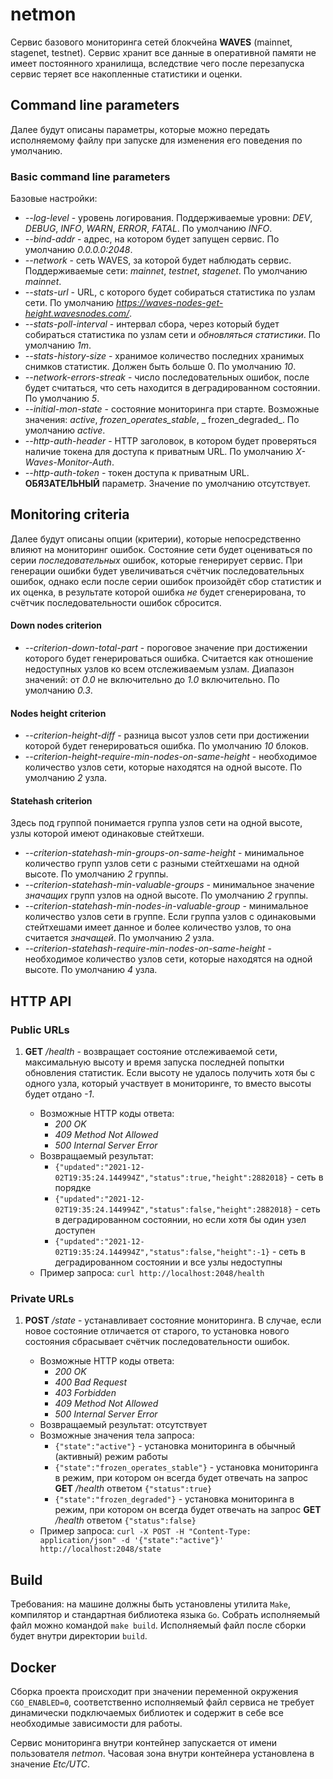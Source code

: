 # netmon

Сервис базового мониторинга сетей блокчейна **WAVES** (mainnet, stagenet, testnet). Сервис хранит все данные в
оперативной памяти не имеет постоянного хранилища, вследствие чего после перезапуска сервис теряет все накопленные
статистики и оценки.

## Command line parameters

Далее будут описаны параметры, которые можно передать исполняемому файлу при запуске для изменения его поведения по
умолчанию.

### Basic command line parameters

Базовые настройки:

- _--log-level_ - уровень логирования. Поддерживаемые уровни:  _DEV_, _DEBUG_, _INFO_, _WARN_, _ERROR_, _FATAL_. По
  умолчанию _INFO_.
- _--bind-addr_ - адрес, на котором будет запущен сервис. По умолчанию _0.0.0.0:2048_.
- _--network_ - сеть WAVES, за которой будет наблюдать сервис. Поддерживаемые сети: _mainnet_, _testnet_, _stagenet_. По
  умолчанию _mainnet_.
- _--stats-url_ - URL, с которого будет собираться статистика по узлам сети. По
  умолчанию _https://waves-nodes-get-height.wavesnodes.com/_.
- _--stats-poll-interval_ - интервал сбора, через который будет собираться статистика по узлам сети и *обновляться
  статистики*. По умолчанию _1m_.
- _--stats-history-size_ - хранимое количество последних хранимых снимков статистик. Должен быть больше 0. По
  умолчанию _10_.
- _--network-errors-streak_ - число последовательных ошибок, после будет считаться, что сеть находится в деградированном
  состоянии. По умолчанию _5_.
- _--initial-mon-state_ - состояние мониторинга при старте. Возможные значения: _active_, _frozen_operates_stable_, _
  frozen_degraded_. По умолчанию _active_.
- _--http-auth-header_ - HTTP заголовок, в котором будет проверяться наличие токена для доступа к приватным URL. По
  умолчанию _X-Waves-Monitor-Auth_.
- _--http-auth-token_ - токен доступа к приватным URL. **ОБЯЗАТЕЛЬНЫЙ** параметр. Значение по умолчанию отсутствует.

## Monitoring criteria

Далее будут описаны опции (критерии), которые непосредственно влияют на мониторинг ошибок. Состояние сети будет
оцениваться по серии *последовательных* ошибок, которые генерирует сервис. При генерации ошибки будет увеличиваться
счётчик последовательных ошибок, однако если после серии ошибок произойдёт сбор статистик и их оценка, в результате
которой ошибка *не* будет сгенерирована, то счётчик последовательности ошибок сбросится.

#### Down nodes criterion

- _--criterion-down-total-part_ - пороговое значение при достижении которого будет генерироваться ошибка. Считается как
  отношение недоступных узлов ко всем отслеживаемым узлам. Диапазон значений: от _0.0_ не включительно до _1.0_
  включительно. По умолчанию _0.3_.

#### Nodes height criterion

- _--criterion-height-diff_ - разница высот узлов сети при достижении которой будет генерироваться ошибка. По
  умолчанию _10_ блоков.
- _--criterion-height-require-min-nodes-on-same-height_ - необходимое количество узлов сети, которые находятся на одной
  высоте. По умолчанию _2_ узла.

#### Statehash criterion

Здесь под группой понимается группа узлов сети на одной высоте, узлы которой имеют одинаковые стейтхеши.

- _--criterion-statehash-min-groups-on-same-height_ - минимальное количество групп узлов сети с разными стейтхешами на
  одной высоте. По умолчанию _2_ группы.
- _--criterion-statehash-min-valuable-groups_ - минимальное значение _значащих_ групп узлов на одной высоте. По
  умолчанию _2_ группы.
- _--criterion-statehash-min-nodes-in-valuable-group_ - минимальное количество узлов сети в группе. Если группа узлов с
  одинаковыми стейтхешами имеет данное и более количество узлов, то она считается _значащей_. По умолчанию _2_ узла.
- _--criterion-statehash-require-min-nodes-on-same-height_ - необходимое количество узлов сети, которые находятся на
  одной высоте. По умолчанию _4_ узла.

## HTTP API

### Public URLs

1) **GET** _/health_ - возвращает состояние отслеживаемой сети, максимальную высоту и время запуска последней попытки
   обновления статистик. Если высоту не удалось получить хотя бы с одного узла, который участвует в мониторинге, то
   вместо высоты будет отдано _-1_.

    - Возможные HTTP коды ответа:
        - _200 OK_
        - _409 Method Not Allowed_
        - _500 Internal Server Error_
    - Возвращаемый результат:
        - `{"updated":"2021-12-02T19:35:24.144994Z","status":true,"height":2882018}` - сеть в порядке
        - `{"updated":"2021-12-02T19:35:24.144994Z","status":false,"height":2882018}` - сеть в деградированном
          состоянии, но если хотя бы один узел доступен
        - `{"updated":"2021-12-02T19:35:24.144994Z","status":false,"height":-1}` - сеть в деградированном состоянии и
          все узлы недоступны
    - Пример запроса: `curl http://localhost:2048/health`

### Private URLs

1) **POST** _/state_ - устанавливает состояние мониторинга. В случае, если новое состояние отличается от старого, то
   установка нового состояния сбрасывает счётчик последовательности ошибок.

    - Возможные HTTP коды ответа:
        - _200 OK_
        - _400 Bad Request_
        - _403 Forbidden_
        - _409 Method Not Allowed_
        - _500 Internal Server Error_
    - Возвращаемый результат: отсутствует
    - Возможные значения тела запроса:
        - `{"state":"active"}` - установка мониторинга в обычный (активный) режим работы
        - `{"state":"frozen_operates_stable"}` - установка мониторинга в режим, при котором он всегда будет отвечать на
          запрос **GET** _/health_ ответом  `{"status":true}`
        - `{"state":"frozen_degraded"}` - установка мониторинга в режим, при котором он всегда будет отвечать на
          запрос **GET** _/health_ ответом  `{"status":false}`
    - Пример
      запроса: `curl -X POST -H "Content-Type: application/json" -d '{"state":"active"}' http://localhost:2048/state`

## Build

Требования: на машине должны быть установлены утилита `Make`, компилятор и стандартная библиотека языка `Go`. Собрать
исполняемый файл можно командой `make build`. Исполняемый файл после сборки будет внутри директории `build`.

## Docker

Сборка проекта происходит при значении переменной окружения `CGO_ENABLED=0`, соответственно исполняемый файл сервиса не
требует динамически подключаемых библиотек и содержит в себе все необходимые зависимости для работы.

Сервис мониторинга внутри контейнер запускается от имени пользователя _netmon_. Часовая зона внутри контейнера
установлена в значение _Etc/UTC_.
